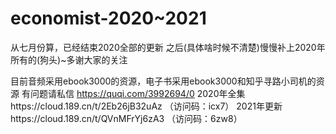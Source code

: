 # economist-2020~2021
从七月份算，已经结束2020全部的更新 之后(具体啥时候不清楚)慢慢补上2020年所有的(狗头)~多谢大家的关注

目前音频采用ebook3000的资源，电子书采用ebook3000和知乎寻路小司机的资源 
有问题请私信
https://quqi.com/3992694/0
2020年全集https://cloud.189.cn/t/2Eb26jB32uAz （访问码：icx7）
2021年更新https://cloud.189.cn/t/QVnMFrYj6zA3 （访问码：6zw8）
